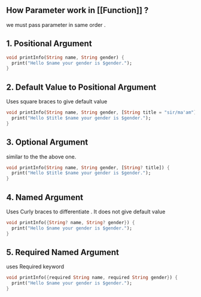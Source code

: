 ## How Parameter work in [[Function]] ?


we must pass parameter in same order .


## 1. Positional Argument

```dart
void printInfo(String name, String gender) {
  print("Hello $name your gender is $gender.");
}
```

## 2. Default Value to Positional Argument 

Uses square braces to give default value

```dart
void printInfo(String name, String gender, [String title = "sir/ma'am"]) {
  print("Hello $title $name your gender is $gender.");
}
```

## 3.  Optional Argument

similar to the the above one.

```dart
void printInfo(String name, String gender, [String? title]) {
  print("Hello $title $name your gender is $gender.");
}
```
## 4. Named Argument 

Uses Curly braces to differentiate . It does not give default value 

```dart
void printInfo({String? name, String? gender}) {
  print("Hello $name your gender is $gender.");
}
```

## 5. Required Named Argument 

uses Required keyword

```dart
void printInfo({required String name, required String gender}) {
  print("Hello $name your gender is $gender.");
}
```